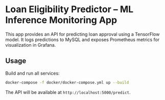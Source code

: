 # Loan Eligibility Predictor – ML Inference Monitoring App

This app provides an API for predicting loan approval using a TensorFlow model. It logs predictions to MySQL and exposes Prometheus metrics for visualization in Grafana.

## Usage

Build and run all services:

```bash
docker-compose -f docker/docker-compose.yml up --build
```

The API will be available at `http://localhost:5000/predict`.

